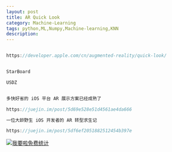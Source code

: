 ```yaml
---
layout: post
title: AR Quick Look
category: Machine-Learning
tags: python,ML,Numpy,Machine-learning,KNN
description: 
---
```



```javascript

https://developer.apple.com/cn/augmented-reality/quick-look/


StarBoard

USDZ


多快好省的 iOS 平台 AR 展示方案已经成熟了

https://juejin.im/post/5d69e528e51d4561ae4da666

一位大龄野生 iOS 开发者的 AR 转型求生记

https://juejin.im/post/5df6ef2051882512454b397e


```





<script language="javascript" type="text/javascript" src="//js.users.51.la/19176892.js"></script>
<noscript><a href="//www.51.la/?19176892" target="_blank"><img alt="&#x6211;&#x8981;&#x5566;&#x514D;&#x8D39;&#x7EDF;&#x8BA1;" src="//img.users.51.la/19176892.asp" style="border:none" /></a></noscript>

